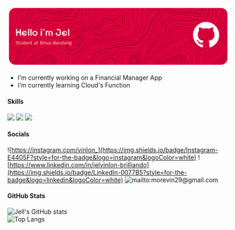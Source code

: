 

![Jel](img/github-header-banner%20(1).png)

- I’m currently working on a Financial Manager App
- I’m currently learning Cloud's Function

#### Skills
<img src="https://img.shields.io/badge/HTML5-E34F26?style=for-the-badge&logo=html5&logoColor=white" />
<img src="https://img.shields.io/badge/CSS3-1572B6?style=for-the-badge&logo=css3&logoColor=white
" />
<img src="https://img.shields.io/badge/PHP-777BB4?style=for-the-badge&logo=php&logoColor=white" />


#### Socials
![https://instagram.com/vinlon_](https://img.shields.io/badge/Instagram-E4405F?style=for-the-badge&logo=instagram&logoColor=white) ![https://www.linkedin.com/in/jelvinlon-brilliando](https://img.shields.io/badge/LinkedIn-0077B5?style=for-the-badge&logo=linkedin&logoColor=white) ![mailto:morevin29@gmail.com](https://img.shields.io/badge/Gmail-D14836?style=for-the-badge&logo=gmail&logoColor=white)

#### GitHub Stats
![Jell's GitHub stats](https://github-readme-stats.vercel.app/api?username=jelllllllllll&show_icons=true&theme=moltack)  
![Top Langs](https://github-readme-stats.vercel.app/api/top-langs/?username=jelllllllllll&layout=compact&theme=moltack)
